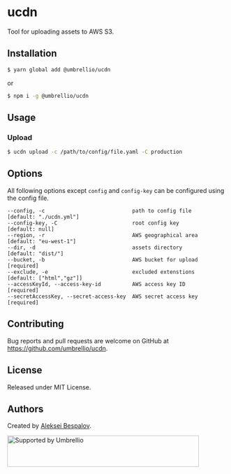 # ucdn

Tool for uploading assets to AWS S3.

## Installation

```sh
$ yarn global add @umbrellio/ucdn
```

or

```sh
$ npm i -g @umbrellio/ucdn
```

## Usage

### Upload

```sh
$ ucdn upload -c /path/to/config/file.yaml -C production
```

## Options

All following options except `config` and `config-key` can be configured using the config file.

```
--config, -c                            path to config file     [default: "./ucdn.yml"]
--config-key, -C                        root config key         [default: null]
--region, -r                            AWS geographical area   [default: "eu-west-1"]
--dir, -d                               assets directory        [default: "dist/"]
--bucket, -b                            AWS bucket for upload   [required]
--exclude, -e                           excluded extenstions    [default: ["html","gz"]]
--accessKeyId, --access-key-id          AWS access key ID       [required]
--secretAccessKey, --secret-access-key  AWS secret access key   [required]
```

## Contributing

Bug reports and pull requests are welcome on GitHub at https://github.com/umbrellio/ucdn.

## License

Released under MIT License.

## Authors

Created by [Aleksei Bespalov](https://github.com/nulldef).

<a href="https://github.com/umbrellio/">
<img style="float: left;" src="https://umbrellio.github.io/Umbrellio/supported_by_umbrellio.svg" alt="Supported by Umbrellio" width="439" height="72">
</a>
